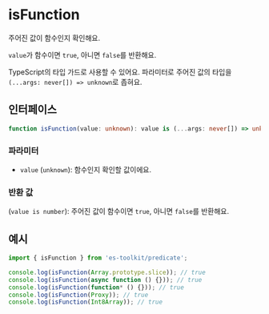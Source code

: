 # isFunction

주어진 값이 함수인지 확인해요.

`value`가 함수이면 `true`, 아니면 `false`를 반환해요.

TypeScript의 타입 가드로 사용할 수 있어요. 파라미터로 주어진 값의 타입을 `(...args: never[]) => unknown`로 좁혀요.

## 인터페이스

```typescript
function isFunction(value: unknown): value is (...args: never[]) => unknown;
```

### 파라미터

- `value` (`unknown`): 함수인지 확인할 값이에요.

### 반환 값

(`value is number`): 주어진 값이 함수이면 `true`, 아니면 `false`를 반환해요.

## 예시

```typescript
import { isFunction } from 'es-toolkit/predicate';

console.log(isFunction(Array.prototype.slice)); // true
console.log(isFunction(async function () {})); // true
console.log(isFunction(function* () {})); // true
console.log(isFunction(Proxy)); // true
console.log(isFunction(Int8Array)); // true
```
